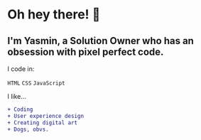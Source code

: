 <h1> Oh hey there! 👋 </h1>

<h2> I'm Yasmin, a Solution Owner who has an obsession with pixel perfect code. </h2>

<p> I code in:</p>

``` HTML ```
``` CSS ``` 
``` JavaScript ``` 

<p> I like... </p>

```diff
+ Coding
+ User experience design
+ Creating digital art
+ Dogs, obvs.
```
